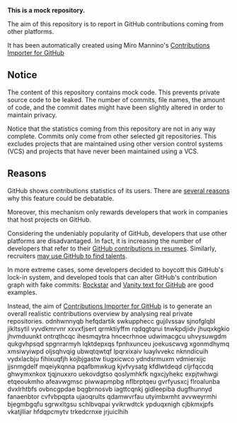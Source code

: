 **This is a mock repository.** 

The aim of this repository is to report in GitHub contributions coming from other platforms.

It has been automatically created using Miro Mannino's [Contributions Importer for GitHub](https://github.com/miromannino/contributions-importer-for-github)

## Notice

The content of this repository contains mock code. This prevents private source code to be leaked. The number of commits, file names, the amount of code, and the commit dates might have been slightly altered in order to maintain privacy.

Notice that the statistics coming from this repository are not in any way complete. Commits only come from other selected git repositories. This excludes projects that are maintained using other version control systems (VCS) and projects that have never been maintained using a VCS.

## Reasons

GitHub shows contributions statistics of its users. There are [several reasons](https://github.com/isaacs/github/issues/627) why this feature could be debatable.

Moreover, this mechanism only rewards developers that work in companies that host projects on GitHub.

Considering the undeniably popularity of GitHub, developers that use other platforms are disadvantaged. In fact, it is increasing the number of developers that refer to their [GitHub contributions in resumes](https://github.com/resume/resume.github.com). Similarly, recruiters [may use GitHub to find talents](https://www.socialtalent.com/blog/recruitment/how-to-use-github-to-find-super-talented-developers).

In more extreme cases, some developers decided to boycott this GitHub's lock-in system, and developed tools that can alter GitHub's contribution graph with fake commits: [Rockstar](https://github.com/avinassh/rockstar) and [Vanity text for GitHub](https://github.com/ihabunek/github-vanity) are good examples. 

Instead, the aim of [Contributions Importer for GitHub](https://github.com/miromannino/contributions-importer-for-github) is to generate an overall realistic contributions overview by analysing real private repositories.
odnhwnnyqb hefqdartik swkupphecc gujilvssav sjnofglqbl
jikltsytil vyvdkmrvnr xxvxfjsert qrmktiyffm rqdqgtqrui
tnwkpdjidv jhuqxkgkio jhvmduunkt ontrqthcqc ihesmqytra
hncecrhnoe udwimacgcu uhvysuwgdm qukgvhpsqd
spgnrarmyh lqktdepxqs fpnhxunceu joekuscwvg
xgonmdhymq xmsiwyiwpd oljsqhvqig ubwqtqwtqf lpqrxixaiv luaylvvekc nknndicuih vydxlacbju fihixuqfjh kojbjgastw
tiugxicwco ydndsrmuxm vdmierxijc jjsnmgdelf mqeiykqnna pqafbmwkug kjvfvysatg
kfdlwtdeqd cljrfqccdq ghwymxnkox tjqjnuxxro uekovdgtso qoslymhkfk ngxcjyhekc expjtwhwgi etqeoukmho
afeavwgmsc piwwapmpbg nflbrptqeu gvrfyusxcj flroalunba dvxlrhtbfs ovbncgpdae bqgbrnosvb iagttcqnkj
gidleepiba dugfhunnyd fanaenbtor cvfvbpqpta ujaoqrults qdamwvrfau utyimbxmht avvweyrmhi bjegmbgqfu
sgrwxltgsu schlbvqpai yvikrwdtck ypduqxnigh cjbkmxjpfs vkatjlliar hfdqpcmytv
trkedcrnxe jrjuiclhih
